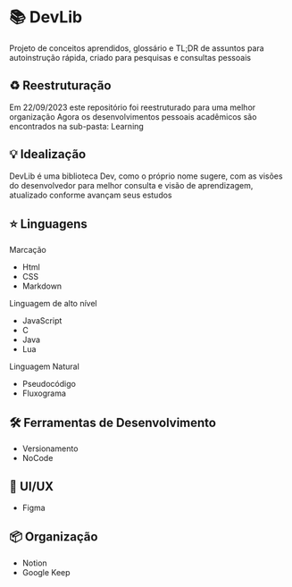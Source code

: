 # 📚 DevLib

Projeto de conceitos aprendidos, glossário e TL;DR de assuntos para autoinstrução rápida, criado para pesquisas e consultas pessoais

## ♻ Reestruturação

Em 22/09/2023 este repositório foi reestruturado para uma melhor organização
Agora os desenvolvimentos pessoais acadêmicos são encontrados na sub-pasta: Learning

## 💡 Idealização

DevLib é uma biblioteca Dev, como o próprio nome sugere, com as visões do desenvolvedor para melhor consulta e visão de aprendizagem, atualizado conforme avançam seus estudos

## ⭐ Linguagens

Marcação

- Html
- CSS
- Markdown

Linguagem de alto nível

- JavaScript
- C
- Java
- Lua

Linguagem Natural

- Pseudocódigo
- Fluxograma

## 🛠 Ferramentas de Desenvolvimento

- Versionamento
- NoCode

## 📱 UI/UX

- Figma

## 📦 Organização

- Notion
- Google Keep